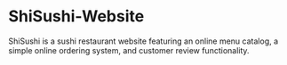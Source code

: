 # ShiSushi-Website
 ShiSushi is a sushi restaurant website featuring an online menu catalog, a simple online ordering system, and customer review functionality.
